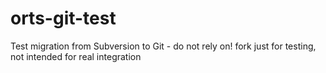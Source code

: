 # orts-git-test
Test migration from Subversion to Git - do not rely on!
fork just for testing, not intended for real integration
